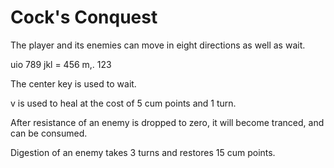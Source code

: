 # Cock's Conquest

The player and its enemies can move in eight directions as well as wait.

uio   789
jkl = 456
m,.   123

The center key is used to wait.

v is used to heal at the cost of 5 cum points and 1 turn.

After resistance of an enemy is dropped to zero, it will become tranced, and can be consumed.

Digestion of an enemy takes 3 turns and restores 15 cum points.